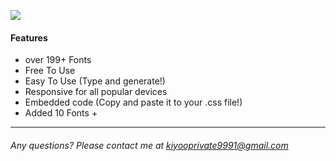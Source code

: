 ![](https://zaid015.github.io/fontgen/img/logo.png)

#### Features
- over 199+ Fonts
- Free To Use
- Easy To Use (Type and generate!)
- Responsive for all popular devices
- Embedded code (Copy and paste it to your .css file!)
- Added 10 Fonts + 

------------

###### Any questions? Please contact me at kiyooprivate9991@gmail.com
